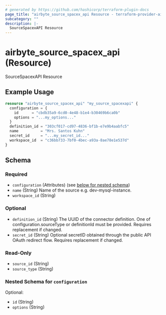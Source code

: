 ```yaml
---
# generated by https://github.com/hashicorp/terraform-plugin-docs
page_title: "airbyte_source_spacex_api Resource - terraform-provider-airbyte"
subcategory: ""
description: |-
  SourceSpacexAPI Resource
---
```


# airbyte_source_spacex_api (Resource)

SourceSpacexAPI Resource

## Example Usage

```terraform
resource "airbyte_source_spacex_api" "my_source_spacexapi" {
  configuration = {
    id      = "cbdb35a9-6cd0-4e48-b1e4-b30469b6ca0b"
    options = "...my_options..."
  }
  definition_id = "303cf017-cd97-4836-bf1b-e7e9b4aabfc5"
  name          = "Mrs. Santos Kuhn"
  secret_id     = "...my_secret_id..."
  workspace_id  = "c36bb733-7bf0-4bec-a93a-8ae78e1e537d"
}
```

<!-- schema generated by tfplugindocs -->
## Schema

### Required

- `configuration` (Attributes) (see [below for nested schema](#nestedatt--configuration))
- `name` (String) Name of the source e.g. dev-mysql-instance.
- `workspace_id` (String)

### Optional

- `definition_id` (String) The UUID of the connector definition. One of configuration.sourceType or definitionId must be provided. Requires replacement if changed.
- `secret_id` (String) Optional secretID obtained through the public API OAuth redirect flow. Requires replacement if changed.

### Read-Only

- `source_id` (String)
- `source_type` (String)

<a id="nestedatt--configuration"></a>
### Nested Schema for `configuration`

Optional:

- `id` (String)
- `options` (String)


